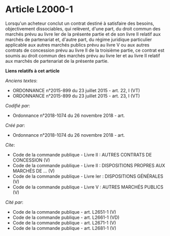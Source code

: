 # Article L2000-1

Lorsqu'un acheteur conclut un contrat destiné à satisfaire des besoins, objectivement dissociables, qui relèvent, d'une part,
du droit commun des marchés prévu au livre Ier de la présente partie et de son livre II relatif aux marchés de partenariat
et, d'autre part, du régime juridique particulier applicable aux autres marchés publics prévu au livre V ou aux autres
contrats de concession prévu au livre II de la troisième partie, ce contrat est soumis au droit commun des marchés prévu au
livre Ier et au livre II relatif aux marchés de partenariat de la présente partie.

**Liens relatifs à cet article**

_Anciens textes_:

  - ORDONNANCE n°2015-899 du 23 juillet 2015 - art. 22, I (VT)
  - ORDONNANCE n°2015-899 du 23 juillet 2015 - art. 23, I (VT)

_Codifié par_:

  - Ordonnance n°2018-1074 du 26 novembre 2018 - art.

_Créé par_:

  - Ordonnance n°2018-1074 du 26 novembre 2018 - art.

_Cite_:

  - Code de la commande publique -  Livre II : AUTRES CONTRATS DE CONCESSION (V)
  - Code de la commande publique -  Livre II : DISPOSITIONS PROPRES AUX MARCHÉS DE ... (V)
  - Code de la commande publique -  Livre Ier : DISPOSITIONS GÉNÉRALES (V)
  - Code de la commande publique -  Livre V : AUTRES MARCHÉS PUBLICS (V)

_Cité par_:

  - Code de la commande publique - art. L2651-1 (V)
  - Code de la commande publique - art. L2661-1 (VD)
  - Code de la commande publique - art. L2671-1 (V)
  - Code de la commande publique - art. L2681-1 (V)
